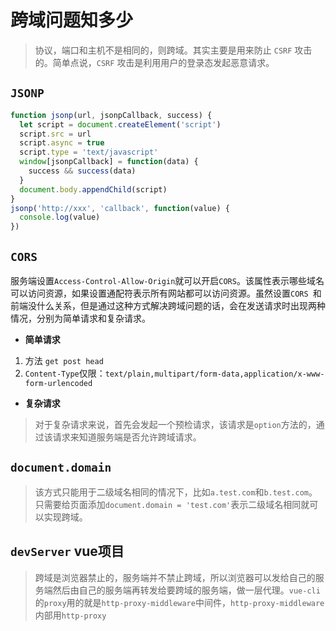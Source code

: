 # 跨域问题知多少
> 协议，端口和主机不是相同的，则跨域。其实主要是用来防止 `CSRF` 攻击的。简单点说，`CSRF` 攻击是利用用户的登录态发起恶意请求。

## `JSONP`
```js
function jsonp(url, jsonpCallback, success) {
  let script = document.createElement('script')
  script.src = url
  script.async = true
  script.type = 'text/javascript'
  window[jsonpCallback] = function(data) {
    success && success(data)
  }
  document.body.appendChild(script)
}
jsonp('http://xxx', 'callback', function(value) {
  console.log(value)
})
```

## `CORS`
服务端设置`Access-Control-Allow-Origin`就可以开启`CORS`。该属性表示哪些域名可以访问资源，如果设置通配符表示所有网站都可以访问资源。虽然设置`CORS `和前端没什么关系，但是通过这种方式解决跨域问题的话，会在发送请求时出现两种情况，分别为简单请求和复杂请求。

- **简单请求**
1. 方法 `get post head`
2. `Content-Type`仅限：`text/plain,multipart/form-data,application/x-www-form-urlencoded`

- **复杂请求**
> 对于复杂请求来说，首先会发起一个预检请求，该请求是`option`方法的，通过该请求来知道服务端是否允许跨域请求。

## `document.domain`
> 该方式只能用于二级域名相同的情况下，比如`a.test.com`和`b.test.com`。只需要给页面添加`document.domain = 'test.com'`表示二级域名相同就可以实现跨域。

## `devServer` vue项目
> 跨域是浏览器禁止的，服务端并不禁止跨域，所以浏览器可以发给自己的服务端然后由自己的服务端再转发给要跨域的服务端，做一层代理。`vue-cli`的`proxy`用的就是`http-proxy-middleware`中间件，`http-proxy-middleware`内部用`http-proxy`